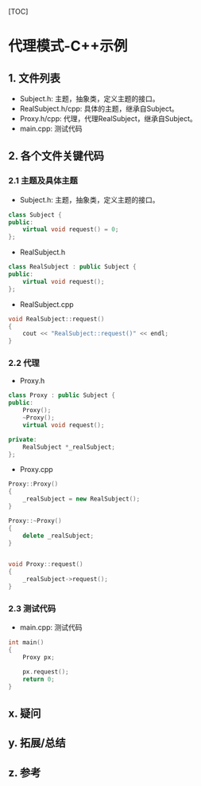 [TOC]

# 代理模式-C++示例

## 1. 文件列表
* Subject.h: 主题，抽象类，定义主题的接口。
* RealSubject.h/cpp: 具体的主题，继承自Subject。
* Proxy.h/cpp: 代理，代理RealSubject，继承自Subject。
* main.cpp: 测试代码

## 2. 各个文件关键代码
### 2.1 主题及具体主题
* Subject.h: 主题，抽象类，定义主题的接口。
```cpp
class Subject {
public:
    virtual void request() = 0;
};
```

* RealSubject.h
```cpp
class RealSubject : public Subject {
public:
    virtual void request();
};
```

* RealSubject.cpp
```cpp
void RealSubject::request()
{
    cout << "RealSubject::request()" << endl;
}
```

### 2.2 代理
* Proxy.h
```cpp
class Proxy : public Subject {
public:
    Proxy();
    ~Proxy();
    virtual void request();

private:
    RealSubject *_realSubject;
};

```

* Proxy.cpp
```cpp
Proxy::Proxy()
{
    _realSubject = new RealSubject();
}

Proxy::~Proxy()
{
    delete _realSubject;
}


void Proxy::request()
{
    _realSubject->request();
}
```

### 2.3 测试代码
* main.cpp: 测试代码
```cpp
int main()
{
    Proxy px;

    px.request();
    return 0;
}
```

## x. 疑问

## y. 拓展/总结

## z. 参考

